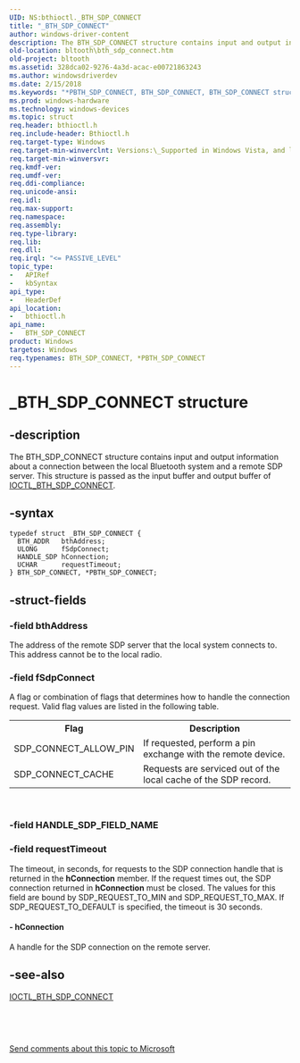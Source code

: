 ```yaml
---
UID: NS:bthioctl._BTH_SDP_CONNECT
title: "_BTH_SDP_CONNECT"
author: windows-driver-content
description: The BTH_SDP_CONNECT structure contains input and output information about a connection between the local Bluetooth system and a remote SDP server. This structure is passed as the input buffer and output buffer of IOCTL_BTH_SDP_CONNECT.
old-location: bltooth\bth_sdp_connect.htm
old-project: bltooth
ms.assetid: 328dca02-9276-4a3d-acac-e00721863243
ms.author: windowsdriverdev
ms.date: 2/15/2018
ms.keywords: "*PBTH_SDP_CONNECT, BTH_SDP_CONNECT, BTH_SDP_CONNECT structure [Bluetooth Devices], PBTH_SDP_CONNECT, PBTH_SDP_CONNECT structure pointer [Bluetooth Devices], _BTH_SDP_CONNECT, bltooth.bth_sdp_connect, bth_structs_5502fd7e-54f1-46dd-a441-68103d439c27.xml, bthioctl/BTH_SDP_CONNECT, bthioctl/PBTH_SDP_CONNECT"
ms.prod: windows-hardware
ms.technology: windows-devices
ms.topic: struct
req.header: bthioctl.h
req.include-header: Bthioctl.h
req.target-type: Windows
req.target-min-winverclnt: Versions:\_Supported in Windows Vista, and later.
req.target-min-winversvr: 
req.kmdf-ver: 
req.umdf-ver: 
req.ddi-compliance: 
req.unicode-ansi: 
req.idl: 
req.max-support: 
req.namespace: 
req.assembly: 
req.type-library: 
req.lib: 
req.dll: 
req.irql: "<= PASSIVE_LEVEL"
topic_type:
-	APIRef
-	kbSyntax
api_type:
-	HeaderDef
api_location:
-	bthioctl.h
api_name:
-	BTH_SDP_CONNECT
product: Windows
targetos: Windows
req.typenames: BTH_SDP_CONNECT, *PBTH_SDP_CONNECT
---
```


# _BTH_SDP_CONNECT structure


## -description


The BTH_SDP_CONNECT structure contains input and output information about a connection between the
  local Bluetooth system and a remote SDP server. This structure is passed as the input buffer and output
  buffer of 
  <a href="..\bthioctl\ni-bthioctl-ioctl_bth_sdp_connect.md">IOCTL_BTH_SDP_CONNECT</a>.


## -syntax


````
typedef struct _BTH_SDP_CONNECT {
  BTH_ADDR   bthAddress;
  ULONG      fSdpConnect;
  HANDLE_SDP hConnection;
  UCHAR      requestTimeout;
} BTH_SDP_CONNECT, *PBTH_SDP_CONNECT;
````


## -struct-fields




### -field bthAddress

The address of the remote SDP server that the local system connects to. This address cannot be to
     the local radio.


### -field fSdpConnect

A flag or combination of flags that determines how to handle the connection request. Valid flag
     values are listed in the following table.
     

<table>
<tr>
<th>Flag</th>
<th>Description</th>
</tr>
<tr>
<td>
SDP_CONNECT_ALLOW_PIN

</td>
<td>
If requested, perform a pin exchange with the remote device.

</td>
</tr>
<tr>
<td>
SDP_CONNECT_CACHE

</td>
<td>
Requests are serviced out of the local cache of the SDP record.

</td>
</tr>
</table>
 


### -field HANDLE_SDP_FIELD_NAME

 


### -field requestTimeout

The timeout, in seconds, for requests to the SDP connection handle that is returned in the 
     <b>hConnection</b> member. If the request times out, the SDP connection returned in 
     <b>hConnection</b> must be closed. The values for this field are bound by SDP_REQUEST_TO_MIN and
     SDP_REQUEST_TO_MAX. If SDP_REQUEST_TO_DEFAULT is specified, the timeout is 30 seconds.


#### - hConnection

A handle for the SDP connection on the remote server.


## -see-also

<a href="..\bthioctl\ni-bthioctl-ioctl_bth_sdp_connect.md">IOCTL_BTH_SDP_CONNECT</a>



 

 

<a href="mailto:wsddocfb@microsoft.com?subject=Documentation%20feedback [bltooth\bltooth]:%20BTH_SDP_CONNECT structure%20 RELEASE:%20(2/15/2018)&amp;body=%0A%0APRIVACY STATEMENT%0A%0AWe use your feedback to improve the documentation. We don't use your email address for any other purpose, and we'll remove your email address from our system after the issue that you're reporting is fixed. While we're working to fix this issue, we might send you an email message to ask for more info. Later, we might also send you an email message to let you know that we've addressed your feedback.%0A%0AFor more info about Microsoft's privacy policy, see http://privacy.microsoft.com/en-us/default.aspx." title="Send comments about this topic to Microsoft">Send comments about this topic to Microsoft</a>

